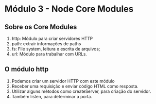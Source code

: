 # Módulo 3 - Node Core Modules

## Sobre os Core Modules
1. http: Módulo para criar servidores HTTP
2. path: extrair informações de paths 
3. fs: File system, leitura e escrita de arquivos;
4. url: Módulo para trabalhar com URLs.

## O módulo http
1. Podemos criar um servidor HTTP com este módulo
2. Receber uma requisição e enviar código HTML como resposta.
3. Utilizar alguns métodos como createServer, para criação do servidor.
4. Também listen, para determinar a porta.

